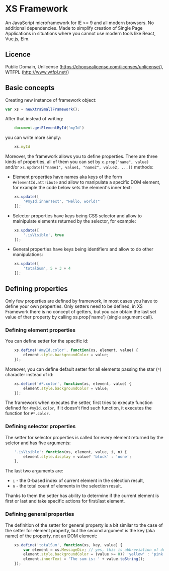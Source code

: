 # XS Framework

An JavaScript microframework for IE >= 9 and all modern browsers. No additional dependencies. Made to simplify creation of Single Page Applications in situations where you cannot use modern tools like React, Vue.js, Elm.

## Licence
Public Domain, Unlicense (https://choosealicense.com/licenses/unlicense/), WTFPL (http://www.wtfpl.net/)

## Basic concepts

Creating new instance of framework object:

```javascript
var xs = newXtraSmallFramework();
```

After that instead of writing:

```javascript
    document.getElementById('myId')
```

you can write more simply:

```javascript
    xs.myId
```

Moreover, the framework allows you to define properties. There are three kinds of properties, all of them you can set by `x.prop("name", value)` and/or `xs.update(["name1", value1, "name2", value2, ...])` methods:

- Element properties have names aka keys of the form `#elementId.attribute` and allow to manipulate a specific DOM element, for example the code below sets the element's inner text:
```javascript
    xs.update([
        '#myId.innerText', "Hello, world!"
    ]);
```

- Selector properties have keys being CSS selector and allow to mainipulate elements returned by the selector, for example:
```javascript
    xs.update([
        '.isVisible', true
    ]);
```

- General properties have keys being identifiers and allow to do other manipulations:
```javascript
    xs.update([
        'totalSum', 5 + 3 + 4
    ]);
```


## Defining properties

Only few properties are defined by framework, in most cases you have to define your own properties. Only setters need to be defined, in XS Framework there is no concept of getters, but you can obtain the last set value of ther property by calling xs.prop('name') (single argument call).

### Defining element properties
You can define setter for the specific id:
```javascript
    xs.define('#myId.color', function(xs, element, value) {
        element.style.backgroundColor = value;
    });
```
Moreover, you can define default setter for all elements passing the star (`*`) character instead of id:
```javascript
    xs.define('#*.color', function(xs, element, value) {
        element.style.backgroundColor = value;
    });
```

The framework when executes the setter, first tries to execute function defined for `#myId.color`, if it doesn't find such function, it executes the function for `#*.color`.

### Defining selector properties
The setter for selector properties is called for every element returned by the seletor and has five arguments:
```javascript
    '.isVisible': function(xs, element, value, i, n) {
        element.style.display = value? 'block' : 'none';
    },
```
The last two arguments are: 
- `i` - the 0-based index of current element in the selection result, 
- `n` - the total count of elements in the selection result.

Thanks to them the setter has ability to determine if the current element is first or last and take specific actions for first/last element.

### Defining general properties
The definition of the setter for general property is a bit similar to the case of the setter for element property, but the second argument is the key (aka name) of the property, not an DOM element:
```javascript
    xs.define('totalSum', function(xs, key, value) {
        var element = xs.MessageDiv; // yes, this is abbreviation of document.getElementById('MessageDiv')
        element.style.backgroundColor = (value >= 0)? 'yellow' : 'pink';
        element.innerText = 'The sum is: ' + value.toString();
    });
```
